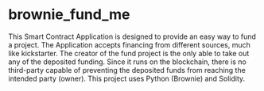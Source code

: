 # brownie_fund_me
This Smart Contract Application is designed to provide an easy way to fund a project.
The Application accepts financing from different sources, much like kickstarter.
The creator of the fund project is the only able to take out any of the deposited funding.
Since it runs on the blockchain, there is no third-party capable of preventing the deposited funds from reaching the intended party (owner).
This project uses Python (Brownie) and Solidity.
